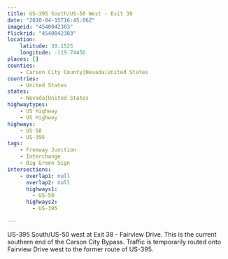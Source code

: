 ```yaml
---
title: US-395 South/US-50 West - Exit 38
date: "2010-04-15T16:45:06Z"
imageid: "4540042303"
flickrid: "4540042303"
location:
    latitude: 39.1525
    longitude: -119.74456
places: []
counties:
    - Carson City County|Nevada|United States
countries:
    - United States
states:
    - Nevada|United States
highwaytypes:
    - US Highway
    - US Highway
highways:
    - US-50
    - US-395
tags:
    - Freeway Junction
    - Interchange
    - Big Green Sign
intersections:
    - overlap1: null
      overlap2: null
      highways1:
        - US-50
      highways2:
        - US-395

---
```

US-395 South/US-50 west at Exit 38 - Fairview Drive.  This is the current southern end of the Carson City Bypass.  Traffic is temporarily routed onto Fairview Drive west to the former route of US-395.